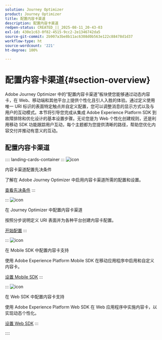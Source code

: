 ```yaml
---
solution: Journey Optimizer
product: Journey Optimizer
title: 配置内容卡渠道
description: 配置内容卡渠道
redpen-status: CREATED_||_2025-08-11_20-43-03
exl-id: 430e1c63-0f82-4515-9cc2-2e1346742da5
source-git-commit: 2b907a3be8b11ac6308d0b563e122c88478d1d37
workflow-type: ht
source-wordcount: '221'
ht-degree: 100%

---
```


# 配置内容卡渠道{#section-overview}

Adobe Journey Optimizer 中的“配置内容卡渠道”板块使您能够通过动态内容卡，在 Web、移动端和其他平台上提供个性化且引人入胜的体验。通过定义使用唯一 URI 标识的表面特定触点并自定义配置，您可以调整消息的显示方式以及与用户的互动模式。本节将引导您完成从集成 Adobe Experience Platform SDK 到故障排除和优化设计的基本设置步骤。无论您是为 Web 个性化创建规则，还是利用移动 SDK 功能跟踪用户互动，每个主题都为您提供清晰的路径，帮助您优化内容交付并推动有意义的互动。

## 配置内容卡渠道

:::: landing-cards-container
:::
![icon](https://cdn.experienceleague.adobe.com/icons/gear.svg)

内容卡渠道配置先决条件

了解在 Adobe Journey Optimizer 中启用内容卡渠道所需的配置和设置。

[查看先决条件](../using/content-card/content-card-configuration-prereq.md)
:::

:::
![icon](https://cdn.experienceleague.adobe.com/icons/circle-play.svg)

在 Journey Optimizer 中配置内容卡渠道

按照分步说明定义 URI 表面并为各种平台创建内容卡配置。

[开始配置](../using/content-card/content-card-configuration.md)
:::

:::
![icon](https://cdn.experienceleague.adobe.com/icons/code-branch.svg)

在 Mobile SDK 中配置内容卡支持

使用 Adobe Experience Platform Mobile SDK 在移动应用程序中启用和自定义内容卡。

[设置 Mobile SDK](../using/content-card/content-card-lp.md)
:::

:::
![icon](https://cdn.experienceleague.adobe.com/icons/code-branch.svg)

在 Web SDK 中配置内容卡支持

使用 Adobe Experience Platform Web SDK 在 Web 应用程序中实施内容卡，以实现动态个性化。

[设置 Web SDK](../using/content-card/content-card-configuration-sdk.md)
:::

::::
